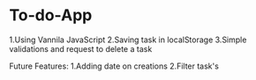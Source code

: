 # To-do-App

1.Using Vannila JavaScript
2.Saving task in localStorage
3.Simple validations and request to delete a task

Future Features:
1.Adding date on creations
2.Filter task's
